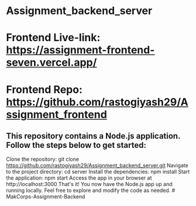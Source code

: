 # Assignment_backend_server

# Frontend Live-link: https://assignment-frontend-seven.vercel.app/
# Frontend Repo: https://github.com/rastogiyash29/Assignment_frontend

## This repository contains a Node.js application. Follow the steps below to get started:

Clone the repository: git clone https://github.com/rastogiyash29/Assignment_backend_server.git
Navigate to the project directory: cd server
Install the dependencies: npm install
Start the application: npm start
Access the app in your browser at http://localhost:3000
That's it! You now have the Node.js app up and running locally. Feel free to explore and modify the code as needed.
#   M a k C o r p s - A s s i g n m e n t - B a c k e n d  
 